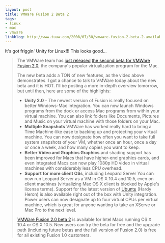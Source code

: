```yaml
---
layout: post
title: VMWare Fusion 2 Beta 2
tags:
- linux
- mac
- vmware
linkblog: http://www.tuaw.com/2008/07/30/vmware-fusion-2-beta-2-available-now/
---
```


It's got friggin' Unity for Linux!!!  This looks good...

> The VMWare team has [just released](http://blogs.vmware.com/teamfusion/2008/07/safer-stronger.html)
> [the second beta for VMWare Fusion 2.0](http://www.vmware.com/communities/content/beta/fusion/fusion2_beta2.html),
> the company's popular virtualization program for the Mac.
>
> The new beta adds a TON of new features, as the video above demonstrates. I got a chance to talk to
> VMWare today about the new beta and it is HOT. I'll be posting a more in-depth overview tomorrow, but
> until then, here are some of the highlights:
>
> * __Unity 2.0__ - The newest version of Fusion is really focused on better Windows-Mac integration. You can now launch Windows programs from the dock or access Mac programs from within your virtual machine. You can also link folders like Documents, Pictures and Music on your virtual machine with those folders on your Mac.
> * __Multiple Snapshots__ VMWare has worked really hard to bring a Time Machine-like ease to backing up and protecting your virtual machine. You can now designate how often you want to take full system snapshots of your VM, whether once an hour, once a day or once a week, and how many copies you want to keep.
> * __Better Video and Graphics Graphics__ and shading support has been improved for Macs that have higher-end graphics cards, and even integrated Macs can now play 1080p HD video in virtual machines with considerably less CPU overhead.
> * __Support for more client OSs__, including Leopard Server You can now run Leopard Server as a VM in OS X 10.4 and 10.5, even on client machines (virtualizing Mac OS X client is blocked by Apple's license terms). Support for the latest version of <a href="http://www.ubuntu.com">Ubuntu</a> (Hardy Heron) is also available right out of the box with Unity integration. Power users can now designate up to four virtual CPUs per virtual machine, which is great for anyone wanting to take an XServe or Mac Pro to the next level.
>
> [VMWare Fusion 2.0 beta 2](http://communities.vmware.com/community/beta/fusion) is available for Intel
> Macs running OS X 10.4 or OS X 10.5. New users can try the beta for free and the upgrade path (including
> future betas and the full version of Fusion 2.0) is free for all existing Fusion 1.0 customers.
